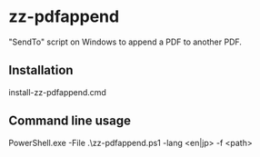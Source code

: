 # zz-pdfappend
"SendTo" script on Windows to append a PDF to another PDF.

## Installation
install-zz-pdfappend.cmd

## Command line usage
PowerShell.exe -File .\zz-pdfappend.ps1 -lang <en|jp> -f &lt;path&gt;
